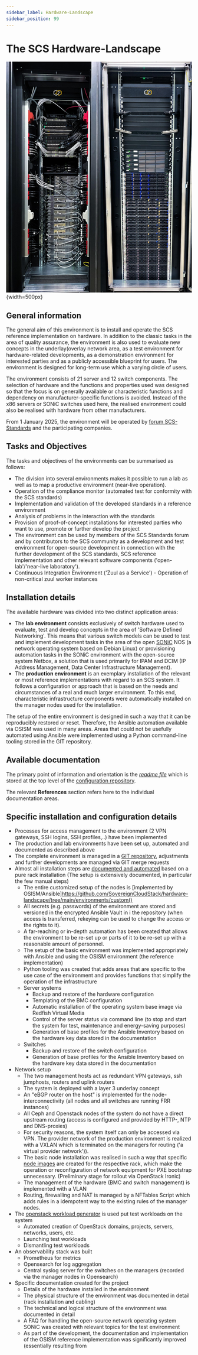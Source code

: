 ```yaml
---
sidebar_label: Hardware-Landscape
sidebar_position: 99
---
```


# The SCS Hardware-Landscape

![An image of the SCS hardware landscape rack](images/combined_rack_visual.jpg "The SCS hardware landscape rack"){width=500px}

## General information

The general aim of this environment is to install and operate the SCS reference implementation on hardware.
In addition to the classic tasks in the area of quality assurance, the environment is also used to evaluate
new concepts in the underlay(overlay network area, as a test environment for hardware-related developments,
as a demonstration environment for interested parties and as a publicly accessible blueprint for users.
The environment is designed for long-term use which a varying circle of users.

The environment consists of 21 server and 12 switch components. The selection of hardware and the
functions and properties used was designed so that the focus is on generally available or characteristic
functions and dependency on manufacturer-specific functions is avoided. Instead of the x86 servers or SONiC
switches used here, the realised environment could also be realised with hardware from other manufacturers.

From 1 January 2025, the environment will be operated by [forum SCS-Standards](https://scs.community/2024/10/23/osba-forum-scs-standards/)
and the participating companies.

## Tasks and Objectives

The tasks and objectives of the environments can be summarised as follows:

* The division into several environments makes it possible to run a lab as well as to map a productive environment (near-live operation).
* Operation of the compliance monitor (automated test for conformity with the SCS standards)
* Implementation and validation of the developed standards in a reference environment
* Analysis of problems in the interaction with the standards
* Provision of proof-of-concept installations for interested parties who want to use, promote or further develop the project
* The environment can be used by members of the SCS Standards forum and by contributors to the SCS community
  as a development and test environment for open-source development in connection with the further development
  of the SCS standards, SCS reference implementation and other relevant software components ('open-lab'/'near-live laboratory').
* Continuous Integration Environment ('Zuul as a Service') - Operation of non-critical zuul worker instances

## Installation details

The available hardware was divided into two distinct application areas:

* The **lab environment** consists exclusively of switch hardware used to evaluate, test and develop
  concepts in the area of 'Software Defined Networking'. This means that various switch models can be
  used to test and implement development tasks in the area of the open [SONiC](https://sonicfoundation.dev/) NOS
  (a network operating system based on Debian Linux) or provisioning automation tasks in the SONiC environment with the
  open-source system Netbox, a solution that is used primarily for IPAM and DCIM (IP Address Management, Data Center Infrastructure Management).
* The **production environment** is an exemplary installation of the relevant or most reference implementations with regard to an
  SCS system. It follows a configuration or approach that is based on the needs and circumstances of a real and much larger environment.
  To this end, characteristic infrastructure components were automatically installed on the manager nodes used for the installation.

The setup of the entire environment is designed in such a way that it can be reproducibly restored or reset.
Therefore, the Ansible automation available via OSISM was used in many areas.
Areas that could not be usefully automated using Ansible were implemented using a Python command-line tooling stored in the GIT repository.

## Available documentation

The primary point of information and orientation is the [*readme file*](https://github.com/SovereignCloudStack/hardware-landscape?tab=readme-ov-file#references)
which is stored at the top level of the [configuration repository](https://github.com/SovereignCloudStack/hardware-landscape).

The relevant **References** section refers here to the individual documentation areas.

## Specific installation and configuration details

* Processes for access management to the environment (2 VPN gateways, SSH logins, SSH profiles,..) have been implemented
* The production and lab environments have been set up, automated and documented as described above
* The complete environment is managed in a [GIT repository](https://github.com/SovereignCloudStack/hardware-landscape),
  adjustments and further developments are managed via GIT merge requests
* Almost all installation steps are [documented and automated](https://github.com/SovereignCloudStack/hardware-landscape/blob/main/documentation/System_Deployment.md)
  based on a pure rack installation (The setup is extensively documented, in particular the few manual steps)
  * The entire customized setup of the nodes is [implemented by OSISM/Ansible]<https://github.com/SovereignCloudStack/hardware-landscape/tree/main/environments/custom()>
  * All secrets (e.g. passwords) of the environment are stored and versioned in the encrypted Ansible Vault in i
    the repository (when access is transferred, rekeying can be used to change the access or the rights to it).
  * A far-reaching or in-depth automation has been created that allows the environment to be re-set up or parts of it to
    be re-set up with a reasonable amount of personnel.
  * The setup of the basic environment was implemented appropriately with Ansible and using the OSISM environment (the reference implementation)
  * Python tooling was created that adds areas that are specific to the use case of the environment and provides functions that simplify the operation of the infrastructure
  * Server systems
    * Backup and restore of the hardware configuration
    * Templating of the BMC configuration
    * Automatic installation of the operating system base image via Redfish Virtual Media
    * Control of the server status via command line (to stop and start the system for test, maintenance and energy-saving purposes)
    * Generation of base profiles for the Ansible Inventory based on the hardware key data stored in the documentation
  * Switches
    * Backup and restore of the switch configuration
    * Generation of base profiles for the Ansible Inventory based on the hardware key data stored in the documentation
* Network setup
  * The two management hosts act as redundant VPN gateways, ssh jumphosts, routers and uplink routers
  * The system is deployed with a layer 3 underlay concept
  * An "eBGP router on the host" is implemented for the node-interconnectivity
    (all nodes and all switches are running FRR instances)
  * All Ceph and Openstack nodes of the system do not have a direct upstream routing
    (access is configured and provided by HTTP-, NTP and DNS-proxies)
  * For security reasons, the system itself can only be accessed via VPN.
    The provider network of the production environment is realized with a VXLAN which is terminated on the managers for routing
    ('a virtual provider network')).
  * The basic node installation was realised in such a way that specific [node images](https://github.com/osism/node-image)
    are created for the respective rack, which make the operation or reconfiguration of network equipment for PXE bootstrap
    unnecessary. (Preliminary stage for rollout via OpenStack Ironic)
  * The management of the hardware (BMC and switch management) is implemented with a VLAN
  * Routing, firewalling and NAT is managed by a NFTables Script which adds rules in a idempotent way to the existing rules
    of the manager nodes.
* The [openstack workload generator](https://github.com/SovereignCloudStack/openstack-workload-generator) is used put test workloads
  on the system
  * Automated creation of OpenStack domains, projects, servers, networks, users, etc.
  * Launching test workloads
  * Dismantling test workloads
* An observability stack was built
  * Prometheus for metrics
  * Opensearch for log aggregation
  * Central syslog server for the switches on the managers (recorded via the manager nodes in Opensearch)
* Specific documentation created for the project
  * Details of the hardware installed in the environment
  * The physical structure of the environment was documented in detail (rack installation and cabling)
  * The technical and logical structure of the environment was documented in detail
  * A FAQ for handling the open-source network operating system SONiC was created with relevant topics for the test environment
  * As part of the development, the documentation and implementation of the OSISM reference implementation was significantly improved (essentially resulting from
